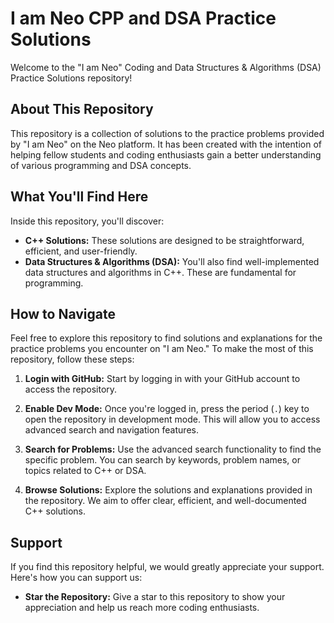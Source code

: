 # I am Neo CPP and DSA Practice Solutions

Welcome to the "I am Neo" Coding and Data Structures & Algorithms (DSA) Practice Solutions repository!

## About This Repository

This repository is a collection of solutions to the practice problems provided by "I am Neo" on the Neo platform. It has been created with the intention of helping fellow students and coding enthusiasts gain a better understanding of various programming and DSA concepts.

## What You'll Find Here

Inside this repository, you'll discover:

- **C++ Solutions:** These solutions are designed to be straightforward, efficient, and user-friendly.
- **Data Structures & Algorithms (DSA):** You'll also find well-implemented data structures and algorithms in C++. These are fundamental for programming.

## How to Navigate

Feel free to explore this repository to find solutions and explanations for the practice problems you encounter on "I am Neo." To make the most of this repository, follow these steps:

1. **Login with GitHub:** Start by logging in with your GitHub account to access the repository.

2. **Enable Dev Mode:** Once you're logged in, press the period (`.`) key to open the repository in development mode. This will allow you to access advanced search and navigation features.

3. **Search for Problems:** Use the advanced search functionality to find the specific problem. You can search by keywords, problem names, or topics related to C++ or DSA.

4. **Browse Solutions:** Explore the solutions and explanations provided in the repository. We aim to offer clear, efficient, and well-documented C++ solutions.

## Support

If you find this repository helpful, we would greatly appreciate your support. Here's how you can support us:

- **Star the Repository:** Give a star to this repository to show your appreciation and help us reach more coding enthusiasts.

